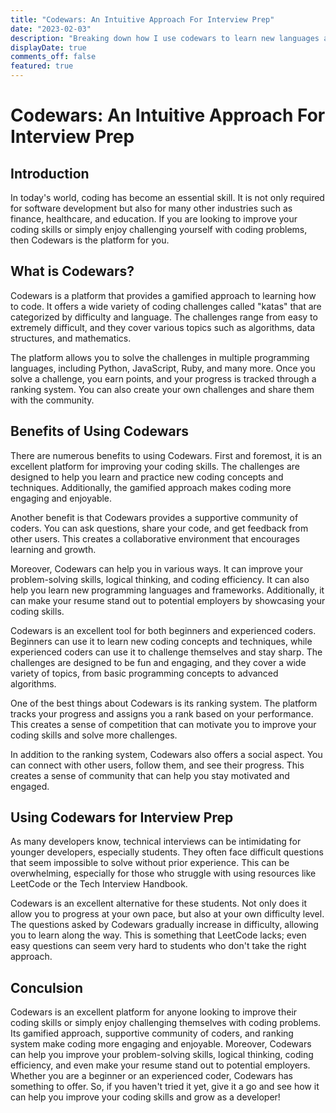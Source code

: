 ```yaml
---
title: "Codewars: An Intuitive Approach For Interview Prep"
date: "2023-02-03"
description: "Breaking down how I use codewars to learn new languages and prepare for interviews."
displayDate: true
comments_off: false
featured: true
---
```


# Codewars: An Intuitive Approach For Interview Prep

## Introduction

In today's world, coding has become an essential skill. It is not only required for software development but also for many other industries such as finance, healthcare, and education. If you are looking to improve your coding skills or simply enjoy challenging yourself with coding problems, then Codewars is the platform for you.

## What is Codewars?

Codewars is a platform that provides a gamified approach to learning how to code. It offers a wide variety of coding challenges called "katas" that are categorized by difficulty and language. The challenges range from easy to extremely difficult, and they cover various topics such as algorithms, data structures, and mathematics.

The platform allows you to solve the challenges in multiple programming languages, including Python, JavaScript, Ruby, and many more. Once you solve a challenge, you earn points, and your progress is tracked through a ranking system. You can also create your own challenges and share them with the community.

## Benefits of Using Codewars

There are numerous benefits to using Codewars. First and foremost, it is an excellent platform for improving your coding skills. The challenges are designed to help you learn and practice new coding concepts and techniques. Additionally, the gamified approach makes coding more engaging and enjoyable.

Another benefit is that Codewars provides a supportive community of coders. You can ask questions, share your code, and get feedback from other users. This creates a collaborative environment that encourages learning and growth.

Moreover, Codewars can help you in various ways. It can improve your problem-solving skills, logical thinking, and coding efficiency. It can also help you learn new programming languages and frameworks. Additionally, it can make your resume stand out to potential employers by showcasing your coding skills.

Codewars is an excellent tool for both beginners and experienced coders. Beginners can use it to learn new coding concepts and techniques, while experienced coders can use it to challenge themselves and stay sharp. The challenges are designed to be fun and engaging, and they cover a wide variety of topics, from basic programming concepts to advanced algorithms.

One of the best things about Codewars is its ranking system. The platform tracks your progress and assigns you a rank based on your performance. This creates a sense of competition that can motivate you to improve your coding skills and solve more challenges.

In addition to the ranking system, Codewars also offers a social aspect. You can connect with other users, follow them, and see their progress. This creates a sense of community that can help you stay motivated and engaged.

## Using Codewars for Interview Prep

As many developers know, technical interviews can be intimidating for younger developers, especially students. They often face difficult questions that seem impossible to solve without prior experience. This can be overwhelming, especially for those who struggle with using resources like LeetCode or the Tech Interview Handbook.

Codewars is an excellent alternative for these students. Not only does it allow you to progress at your own pace, but also at your own difficulty level. The questions asked by Codewars gradually increase in difficulty, allowing you to learn along the way. This is something that LeetCode lacks; even easy questions can seem very hard to students who don't take the right approach.

## Conculsion

Codewars is an excellent platform for anyone looking to improve their coding skills or simply enjoy challenging themselves with coding problems. Its gamified approach, supportive community of coders, and ranking system make coding more engaging and enjoyable. Moreover, Codewars can help you improve your problem-solving skills, logical thinking, coding efficiency, and even make your resume stand out to potential employers. Whether you are a beginner or an experienced coder, Codewars has something to offer. So, if you haven't tried it yet, give it a go and see how it can help you improve your coding skills and grow as a developer!
